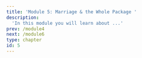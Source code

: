 ```yaml
---
title: 'Module 5: Marriage & the Whole Package '
description:
  'In this module you will learn about ...'
prev: /module4
next: /module6
type: chapter
id: 5
---
```


